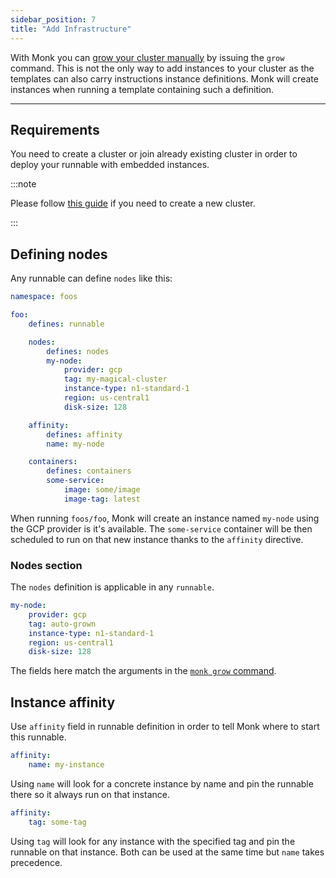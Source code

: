 ```yaml
---
sidebar_position: 7
title: "Add Infrastructure"
---
```


With Monk you can [grow your cluster manually](../lifecycle/cluster-create-1.md) by issuing the `grow` command. This is not the only way to add instances to your cluster as the templates can also carry instructions instance definitions. Monk will create instances when running a template containing such a definition.

---

## Requirements

You need to create a cluster or join already existing cluster in order to deploy your runnable with embedded instances.

:::note

Please follow [this guide](../lifecycle/cluster-create-1.md) if you need to create a new cluster.

:::

## Defining nodes

Any runnable can define `nodes` like this:

```yaml linenums="1"
namespace: foos

foo:
    defines: runnable

    nodes:
        defines: nodes
        my-node:
            provider: gcp
            tag: my-magical-cluster
            instance-type: n1-standard-1
            region: us-central1
            disk-size: 128

    affinity:
        defines: affinity
        name: my-node

    containers:
        defines: containers
        some-service:
            image: some/image
            image-tag: latest
```

When running `foos/foo`, Monk will create an instance named `my-node` using the GCP provider is it's available. The `some-service` container will be then scheduled to run on that new instance thanks to the `affinity` directive.

### Nodes section

The `nodes` definition is applicable in any `runnable`.

```yaml linenums="1"
my-node:
    provider: gcp
    tag: auto-grown
    instance-type: n1-standard-1
    region: us-central1
    disk-size: 128
```

The fields here match the arguments in the [`monk grow` command](../cli/monkd.md).

## Instance affinity

Use `affinity` field in runnable definition in order to tell Monk where to start this runnable.

```yaml linenums="1"
affinity:
    name: my-instance
```

Using `name` will look for a concrete instance by name and pin the runnable there so it always run on that instance.

```yaml linenums="1"
affinity:
    tag: some-tag
```

Using `tag` will look for any instance with the specified tag and pin the runnable on that instance.
Both can be used at the same time but `name` takes precedence.
